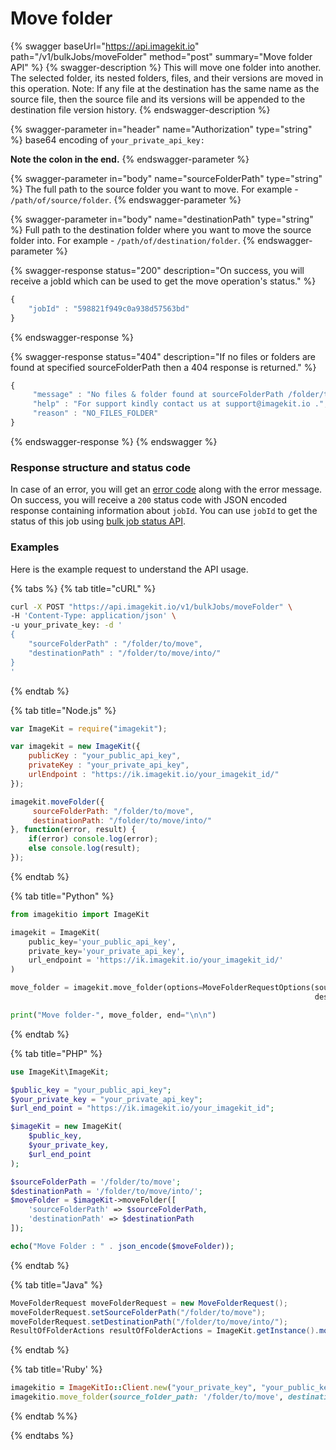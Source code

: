 # Move folder

{% swagger baseUrl="https://api.imagekit.io" path="/v1/bulkJobs/moveFolder" method="post" summary="Move folder API" %}
{% swagger-description %}
This will move one folder into another. The selected folder, its nested folders, files, and their versions are moved in this operation. Note: If any file at the destination has the same name as the source file, then the source file and its versions will be appended to the destination file version history.
{% endswagger-description %}

{% swagger-parameter in="header" name="Authorization" type="string" %}
base64 encoding of `your_private_api_key:`

**Note the colon in the end.**
{% endswagger-parameter %}

{% swagger-parameter in="body" name="sourceFolderPath" type="string" %}
The full path to the source folder you want to move. For example - `/path/of/source/folder`.
{% endswagger-parameter %}

{% swagger-parameter in="body" name="destinationPath" type="string" %}
Full path to the destination folder where you want to move the source folder into. For example - `/path/of/destination/folder`.
{% endswagger-parameter %}

{% swagger-response status="200" description="On success, you will receive a jobId which can be used to get the move operation's status." %}
```javascript
{
    "jobId" : "598821f949c0a938d57563bd"
}
```
{% endswagger-response %}

{% swagger-response status="404" description="If no files or folders are found at specified sourceFolderPath then a 404 response is returned." %}
```javascript
{
     "message" : "No files & folder found at sourceFolderPath /folder/to/move",
     "help" : "For support kindly contact us at support@imagekit.io .",
     "reason" : "NO_FILES_FOLDER" 
}
```
{% endswagger-response %}
{% endswagger %}

### Response structure and status code

In case of an error, you will get an [error code](../api-introduction/#error-codes) along with the error message. On success, you will receive a `200` status code with JSON encoded response containing information about `jobId`. You can use `jobId` to get the status of this job using [bulk job status API](copy-move-folder-status.md). 

### Examples

Here is the example request to understand the API usage.

{% tabs %}
{% tab title="cURL" %}
```bash
curl -X POST "https://api.imagekit.io/v1/bulkJobs/moveFolder" \
-H 'Content-Type: application/json' \
-u your_private_key: -d '
{
	"sourceFolderPath" : "/folder/to/move",
	"destinationPath" : "/folder/to/move/into/"
}
'
```
{% endtab %}

{% tab title="Node.js" %}
```javascript
var ImageKit = require("imagekit");

var imagekit = new ImageKit({
    publicKey : "your_public_api_key",
    privateKey : "your_private_api_key",
    urlEndpoint : "https://ik.imagekit.io/your_imagekit_id/"
});

imagekit.moveFolder({
     sourceFolderPath: "/folder/to/move",
     destinationPath: "/folder/to/move/into/"
}, function(error, result) {
    if(error) console.log(error);
    else console.log(result);
});
```
{% endtab %}

{% tab title="Python" %}
```python
from imagekitio import ImageKit

imagekit = ImageKit(
    public_key='your_public_api_key',
    private_key='your_private_api_key',
    url_endpoint = 'https://ik.imagekit.io/your_imagekit_id/'
)

move_folder = imagekit.move_folder(options=MoveFolderRequestOptions(source_folder_path="/demo1/testing",
                                                                    destination_path="/"))

print("Move folder-", move_folder, end="\n\n")
```
{% endtab %}

{% tab title="PHP" %}
```php
use ImageKit\ImageKit;

$public_key = "your_public_api_key";
$your_private_key = "your_private_api_key";
$url_end_point = "https://ik.imagekit.io/your_imagekit_id";

$imageKit = new ImageKit(
    $public_key,
    $your_private_key,
    $url_end_point
);

$sourceFolderPath = '/folder/to/move';
$destinationPath = '/folder/to/move/into/';
$moveFolder = $imageKit->moveFolder([
    'sourceFolderPath' => $sourceFolderPath,
    'destinationPath' => $destinationPath
]);

echo("Move Folder : " . json_encode($moveFolder));
```
{% endtab %}

{% tab title="Java" %}
```java
MoveFolderRequest moveFolderRequest = new MoveFolderRequest();
moveFolderRequest.setSourceFolderPath("/folder/to/move");
moveFolderRequest.setDestinationPath("/folder/to/move/into/");
ResultOfFolderActions resultOfFolderActions = ImageKit.getInstance().moveFolder(moveFolderRequest);
```
{% endtab %}

{% tab title='Ruby' %}
```ruby
imagekitio = ImageKitIo::Client.new("your_private_key", "your_public_key", "your_url_endpoint")
imagekitio.move_folder(source_folder_path: '/folder/to/move', destination_path: '/folder/to/move/into/')
```
{% endtab %%}

{% endtabs %}
